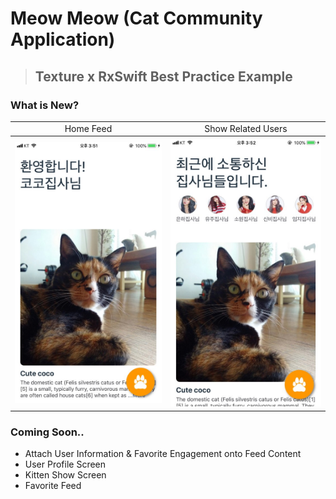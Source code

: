 # Meow Meow (Cat Community Application)
> ## Texture x RxSwift Best Practice Example

### What is New?
<table>
  <tr>
    <td align="center">Home Feed</td>
    <td align="center">Show Related Users</td>
  </tr>
  <tr>
    <th rowspan="9"><img src="https://github.com/GeekTree0101/MeowMeow/blob/master/resource/preview1.png"></th>
    <th rowspan="9"><img src="https://github.com/GeekTree0101/MeowMeow/blob/master/resource/preview2.png"></th>
  </tr>
  <tr>
</table>

### Coming Soon..
- Attach User Information & Favorite Engagement onto Feed Content
- User Profile Screen
- Kitten Show Screen
- Favorite Feed
